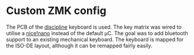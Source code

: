 # Custom ZMK config

The PCB of the [discipline](https://github.com/coseyfannitutti/discipline) keyboard is used. 
The key matrix was wired to utilise a [nice!nano](https://nicekeyboards.com/nice-nano/) instead 
of the default µC. The goal was to add bluetooth support to an existing mechanical keyboard. 
The keyboard is mapped for the ISO-DE layout, although it can be remapped fairly easily.
